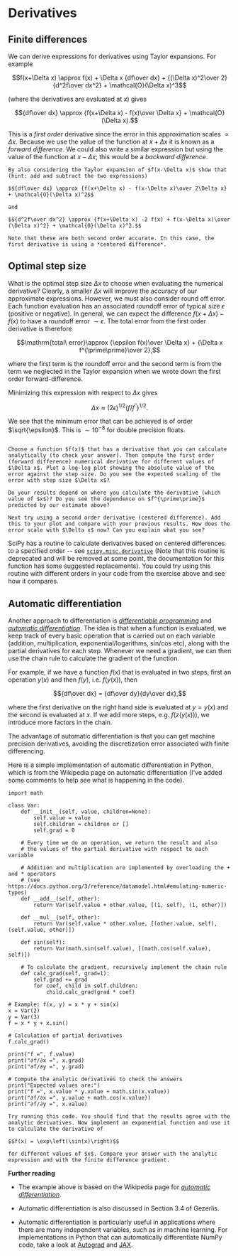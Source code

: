 # Derivatives

## Finite differences

We can derive expressions for derivatives using Taylor expansions. For example

$$f(x+\Delta x) \approx f(x) + \Delta x {df\over dx} + {(\Delta x)^2\over 2} {d^2f\over dx^2} + \mathcal{O}(\Delta x)^3$$

(where the derivatives are evaluated at $x$) gives

$${df\over dx} \approx {f(x+\Delta x) - f(x)\over \Delta x} + \mathcal{O}(\Delta x).$$

This is a *first order* derivative since the error in this approximation scales $\propto \Delta x$.  Because we use the value of the function at $x+\Delta x$ it is known as a *forward difference*. We could also write a similar expression but using the value of the function at $x-\Delta x$; this would be a *backward difference*.

```{admonition} Exercises
By also considering the Taylor expansion of $f(x-\Delta x)$ show that (hint: add and subtract the two expressions)

$${df\over dx} \approx {f(x+\Delta x) - f(x-\Delta x)\over 2\Delta x} + \mathcal{O}(\Delta x)^2$$

and

$${d^2f\over dx^2} \approx {f(x+\Delta x) -2 f(x) + f(x-\Delta x)\over (\Delta x)^2} + \mathcal{O}(\Delta x)^2.$$

Note that these are both second order accurate. In this case, the first derivative is using a *centered difference*.
```

## Optimal step size

What is the optimal step size $\Delta x$ to choose when evaluating the numerical derivative? Clearly, a smaller $\Delta x$ will improve the accuracy of our approximate expressions. However, we must also consider round off error. Each function evaluation has an associated roundoff error of typical size $\epsilon$ (positive or negative). In general, we can expect the difference $f(x+\Delta x) - f(x)$ to have a roundoff error $\sim \epsilon$. The total error from the first order derivative is therefore 

$$\mathrm{total\ error}\approx {\epsilon f(x)\over \Delta x} + {\Delta x f^{\prime\prime}\over 2},$$

where the first term is the roundoff error and the second term is from the term we neglected in the Taylor expansion when we wrote down the first order forward-difference.

Minimizing this expression with respect to $\Delta x$ gives

$$\Delta x\approx (2\epsilon)^{1/2} (f/f^{\prime\prime})^{1/2}.$$

We see that the minimum error that can be achieved is of order $\sqrt{\epsilon}$. This is $\sim 10^{-8}$ for double precision floats.

```{admonition} Exercises

Choose a function $f(x)$ that has a derivative that you can calculate analytically (to check your answer). Then compute the first order (forward difference) numerical derivative for different values of $\Delta x$. Plot a log-log plot showing the absolute value of the error against the step size. Do you see the expected scaling of the error with step size $\Delta x$? 

Do your results depend on where you calculate the derivative (which value of $x$)? Do you see the dependence on $f^{\prime\prime}$ predicted by our estimate above?

Next try using a second order derivative (centered difference). Add this to your plot and compare with your previous results. How does the error scale with $\Delta x$ now? Can you explain what you see?

```

SciPy has a routine to calculate derivatives based on centered differences to a specified order -- see [`scipy.misc.derivative`](https://docs.scipy.org/doc/scipy/reference/generated/scipy.misc.derivative.html) (Note that this routine is deprecated and will be removed at some point, the documentation for this function has some suggested replacements). You could try using this routine with different orders in your code from the exercise above and see how it compares. 



## Automatic differentiation

Another approach to differentiation is [*differentiable programming*](https://en.wikipedia.org/wiki/Differentiable_programming) and [*automatic differentiation*](https://en.wikipedia.org/wiki/Automatic_differentiation). 
The idea is that when a function is evaluated, we keep track of every basic operation that is carried out on each variable (addition, multiplication, exponential/logarithms, sin/cos etc), along with the partial derivatives for each step. Whenever we need a gradient, we can then use the chain rule to calculate the gradient of the function. 

For example, if we have a function $f(x)$ that is evaluated in two steps, first an operation $y(x)$ and then $f(y)$, i.e. $f(y(x))$, then

$${df\over dx} = {df\over dy}{dy\over dx},$$

where the first derivative on the right hand side is evaluated at $y=y(x)$ and the second is evaluated at $x$. If we add more steps, e.g. $f(z(y(x)))$, we introduce more factors in the chain.

The advantage of automatic differentiation is that you can get machine precision derivatives, avoiding the discretization error associated with finite differencing. 

Here is a simple implementation of automatic differentiation in Python, which is from the Wikipedia page on automatic differentiation (I've added some comments to help see what is happening in the code).

```
import math

class Var:
    def __init__(self, value, children=None):
        self.value = value
        self.children = children or []
        self.grad = 0

    # Every time we do an operation, we return the result and also 
    # the values of the partial derivative with respect to each variable
    
    # Addition and multiplication are implemented by overloading the + and * operators
    # (see https://docs.python.org/3/reference/datamodel.html#emulating-numeric-types)
    def __add__(self, other):
        return Var(self.value + other.value, [(1, self), (1, other)])

    def __mul__(self, other):
        return Var(self.value * other.value, [(other.value, self), (self.value, other)])

    def sin(self):
        return Var(math.sin(self.value), [(math.cos(self.value), self)])

    # To calculate the gradient, recursively implement the chain rule
    def calc_grad(self, grad=1):
        self.grad += grad
        for coef, child in self.children:
            child.calc_grad(grad * coef)

# Example: f(x, y) = x * y + sin(x)
x = Var(2)
y = Var(3)
f = x * y + x.sin()

# Calculation of partial derivatives
f.calc_grad()

print("f =", f.value)
print("∂f/∂x =", x.grad)
print("∂f/∂y =", y.grad)

# Compute the analytic derivatives to check the answers
print("Expected values are:")
print("f =", x.value * y.value + math.sin(x.value))
print("∂f/∂x =", y.value + math.cos(x.value))
print("∂f/∂y =", x.value)
```

```{admonition} Exercise
Try running this code. You should find that the results agree with the analytic derivatives. Now implement an exponential function and use it to calculate the derivative of 

$$f(x) = \exp\left(\sin(x)\right)$$

for different values of $x$. Compare your answer with the analytic expression and with the finite difference gradient.
```

**Further reading**

- The example above is based on the Wikipedia page for [*automatic differentiation*](https://en.wikipedia.org/wiki/Automatic_differentiation). 

- Automatic differentiation is also discussed in Section 3.4 of Gezerlis.

- Automatic differentiation is particularly useful in applications where there are many independent variables, such as in machine learning. For implementations in Python that can automatically differentiate NumPy code, take a look at [Autograd](https://github.com/HIPS/autograd) and [JAX](https://github.com/google/jax).

